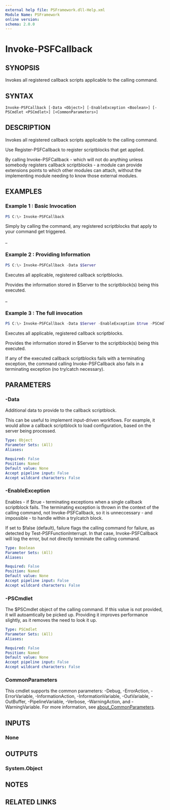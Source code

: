 ```yaml
---
external help file: PSFramework.dll-Help.xml
Module Name: PSFramework
online version:
schema: 2.0.0
---
```


# Invoke-PSFCallback

## SYNOPSIS
Invokes all registered callback scripts applicable to the calling command.

## SYNTAX

```
Invoke-PSFCallback [-Data <Object>] [-EnableException <Boolean>] [-PSCmdlet <PSCmdlet>] [<CommonParameters>]
```

## DESCRIPTION
Invokes all registered callback scripts applicable to the calling command.

Use Register-PSFCallback to register scriptblocks that get applied.

By calling Invoke-PSFCallback - which will not do anything unless somebody registers callback scriptblocks - a module can provide extensions points to which other modules can attach, without the implementing module needing to know those external modules.

## EXAMPLES

### Example 1 : Basic Invocation
```powershell
PS C:\> Invoke-PSFCallback
```

Simply by calling the command, any registered scriptblocks that apply to your command get triggered.

_

### Example 2 : Providing Information
```powershell
PS C:\> Invoke-PSFCallback -Data $Server
```

Executes all applicable, registered callback scriptblocks.

Provides the information stored in $Server to the scriptblock(s) being this executed.

_

### Example 3 : The full invocation
```powershell
PS C:\> Invoke-PSFCallback -Data $Server -EnableException $true -PSCmdlet $PSCmdlet
```

Executes all applicable, registered callback scriptblocks.

Provides the information stored in $Server to the scriptblock(s) being this executed.

If any of the executed callback scriptblocks fails with a terminating exception, the command calling Invoke-PSFCallback also fails in a terminating exception (no try/catch necessary).

## PARAMETERS

### -Data
Additional data to provide to the callback scriptblock.

This can be useful to implement input-driven workflows.
For example, it would allow a callback scriptblock to load configuration, based on the server being processed.

```yaml
Type: Object
Parameter Sets: (All)
Aliases:

Required: False
Position: Named
Default value: None
Accept pipeline input: False
Accept wildcard characters: False
```

### -EnableException
Enables - if $true - terminating exceptions when a single callback scriptblock fails.
The terminating exception is thrown in the context of the calling command, not Invoke-PSFCallback, so it is unneccessary - and impossible - to handle within a try/catch block.

If set to $false (default), failure flags the calling command for failure, as detected by Test-PSFFunctionInterrupt. In that case, Invoke-PSFCallback will log the error, but not directly terminate the calling command.

```yaml
Type: Boolean
Parameter Sets: (All)
Aliases:

Required: False
Position: Named
Default value: None
Accept pipeline input: False
Accept wildcard characters: False
```

### -PSCmdlet
The $PSCmdlet object of the calling command.
If this value is not provided, it will autoamtically be picked up.
Providing it improves performance slightly, as it removes the need to look it up.

```yaml
Type: PSCmdlet
Parameter Sets: (All)
Aliases:

Required: False
Position: Named
Default value: None
Accept pipeline input: False
Accept wildcard characters: False
```

### CommonParameters
This cmdlet supports the common parameters: -Debug, -ErrorAction, -ErrorVariable, -InformationAction, -InformationVariable, -OutVariable, -OutBuffer, -PipelineVariable, -Verbose, -WarningAction, and -WarningVariable. For more information, see [about_CommonParameters](http://go.microsoft.com/fwlink/?LinkID=113216).

## INPUTS

### None

## OUTPUTS

### System.Object
## NOTES

## RELATED LINKS
